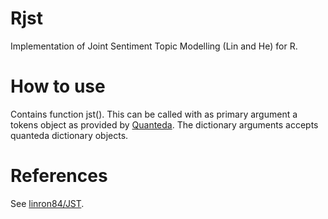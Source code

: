 # Rjst
Implementation of Joint Sentiment Topic Modelling (Lin and He) for R.

# How to use

Contains function jst(). This can be called with as primary argument a tokens object as provided by [Quanteda](http://quanteda.io). The dictionary arguments accepts quanteda dictionary objects.

# References
See [linron84/JST](https://github.com/linron84/JST/).
